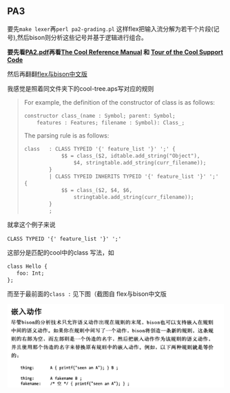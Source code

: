 ## PA3
要先`make lexer`再`perl pa2-grading.pl`
这样flex把输入流分解为若干个片段(记号),然后bison则分析这些记号并基于逻辑进行组合。

**要先看[PA2.pdf](https://courses.edx.org/assets/courseware/v1/4d4e0c23c74c47af7be1efdddfff4e0c/asset-v1:StanfordOnline+SOE.YCSCS1+1T2020+type@asset+block/PA2.pdf)再看[The Cool Reference Manual](https://courses.edx.org/assets/courseware/v1/27e1a38f1161e61d91c25a4b1805489b/asset-v1:StanfordOnline+SOE.YCSCS1+1T2020+type@asset+block/cool_manual.pdf) 和 [Tour of the Cool Support Code](https://courses.edx.org/assets/courseware/v1/115f9c1f48cffa3192f23dc37c3a4eee/asset-v1:StanfordOnline+SOE.YCSCS1+1T2020+type@asset+block/cool-tour.pdf)**

然后再翻翻[flex与bison中文版](https://github.com/mrbelieve128/book_list/blob/master/flex%E4%B8%8Ebison%E4%B8%AD%E6%96%87%E7%89%88.pdf)

我感觉是照着同文件夹下的cool-tree.aps写对应的规则

> For example, the definition of the constructor of class is as follows:
>
> ```
> constructor class_(name : Symbol; parent: Symbol;
>     features : Features; filename : Symbol): Class_;
> ```
>
> The parsing rule is as follows:
>
> ```
> class   : CLASS TYPEID '{' feature_list '}' ';' {
>             $$ = class_($2, idtable.add_string("Object"), 
>                 $4, stringtable.add_string(curr_filename));
>         }
>         | CLASS TYPEID INHERITS TYPEID '{' feature_list '}' ';' {
>             $$ = class_($2, $4, $6,
>                 stringtable.add_string(curr_filename));
>         }
>         ;
> ```

就拿这个例子来说

`CLASS TYPEID '{' feature_list '}' ';'`

这部分是匹配的cool中的class 写法，如

```
class Hello {
   foo: Int;
};
```

而至于最前面的`class :` 见下图（截图自 flex与bison中文版

![image-20200720232239553](README/image-20200720232239553.png)

